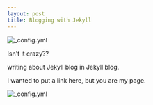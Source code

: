 ```yaml
---
layout: post
title: Blogging with Jekyll 
---
```

![_config.yml](http://dab1nmslvvntp.cloudfront.net/wp-content/uploads/2015/02/1424055625jekyll.png)



Isn't it crazy??


writing about Jekyll blog in Jekyll blog.



I wanted to put a link here, but you are my page.


![_config.yml](http://blog.webjeda.com/thumbs/create-jekyll-blog.jpg)




